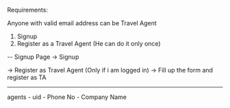 Requirements:

Anyone with valid email address can be Travel Agent

1. Signup
2. Register as a Travel Agent (He can do it only once)

-- Signup Page -> Signup

-> Register as Travel Agent (Only if i am logged in) -> Fill up the form and register as TA

----

agents
	- uid
		- Phone No
		- Company Name


<!--            <div class="col-md-4">
               <h3 style="font-family: 'Shadows Into Light Two', cursive;"> <b>Number of Adults: </b></h3>
              <div class="dropdown" id="no_of_people">

                <button class="btn btn-default dropdown-toggle" type="button" id="dropdownMenu1" data-toggle="dropdown" aria-haspopup="true" aria-expanded="true" style="font-family: 'Merienda', cursive;">
                  Choose the number of adults...
                  <span class="caret"></span>
                </button>

                <ul class="dropdown-menu" aria-labelledby="dropdownMenu1" style="font-family: 'Merienda', cursive;">
                  <li><a href="#">1</a></li>
                  <li><a href="#">2</a></li>
                  <li><a href="#">3</a></li>
                  <li><a href="#">4</a></li>
                   <li><a href="#">5</a></li>
                    <li><a href="#">6</a></li>
                     <li><a href="#">7</a></li>
                      <li><a href="#">8</a></li>
                       <li><a href="#">9</a></li>
                        <li><a href="#">10+ </a></li>
                  
                </ul>

              </div> 

              </div>
              <div class="col-md-4">
               <h3 style="font-family: 'Shadows Into Light Two', cursive;"> <b>Number of Children: </b></h3>
              <div class="dropdown" id="no_of_people">

                <button class="btn btn-default dropdown-toggle" type="button" id="dropdownMenu1" data-toggle="dropdown" aria-haspopup="true" aria-expanded="true" style="font-family: 'Merienda', cursive;">
                  Choose the number of children...
                  <span class="caret"></span>
                </button>

                <ul class="dropdown-menu" aria-labelledby="dropdownMenu1" style="font-family: 'Merienda', cursive;">
                  <li><a href="#">1</a></li>
                  <li><a href="#">2</a></li>
                  <li><a href="#">3</a></li>
                  <li><a href="#">4</a></li>
                   <li><a href="#">5</a></li>
                    <li><a href="#">6</a></li>
                     <li><a href="#">7</a></li>
                      <li><a href="#">8</a></li>
                       <li><a href="#">9</a></li>
                        <li><a href="#">10+ </a></li>
                  
                </ul>

              </div> 

              </div>
               </div>
              <div class="col-md-4">
               <h3 style="font-family: 'Shadows Into Light Two', cursive;"> <b>Age of Children: </b></h3>
              <div class="dropdown" id="no_of_people">

                <button class="btn btn-default dropdown-toggle" type="button" id="dropdownMenu1" data-toggle="dropdown" aria-haspopup="true" aria-expanded="true" style="font-family: 'Merienda', cursive;">
                  Choose the age of children...
                  <span class="caret"></span>
                </button>

                <ul class="dropdown-menu" aria-labelledby="dropdownMenu1" style="font-family: 'Merienda', cursive;">
                  <li><a href="#">1</a></li>
                  <li><a href="#">2</a></li>
                  <li><a href="#">3</a></li>
                  <li><a href="#">4</a></li>
                  <li><a href="#">5</a></li>
                  <li><a href="#">6</a></li>
                  <li><a href="#">7</a></li>
                  <li><a href="#">8</a></li>
                  <li><a href="#">9</a></li>
                  <li><a href="#">10 </a></li>
                  <li><a href="#">11 </a></li>
                  <li><a href="#">12 </a></li>
                  <li><a href="#">13 </a></li>
                  <li><a href="#">14 </a></li>
                  <li><a href="#">15 </a></li>
                  <li><a href="#">16 </a></li>
                  <li><a href="#">17 </a></li>
                </ul>

              </div> 

              </div>

            </div>  -->